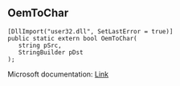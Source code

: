 ## OemToChar

```
[DllImport("user32.dll", SetLastError = true)]
public static extern bool OemToChar(
   string pSrc,
   StringBuilder pDst
);
```

Microsoft documentation: [Link](https://docs.microsoft.com/en-us/windows/win32/api/winuser/nf-winuser-oemtocharw)
